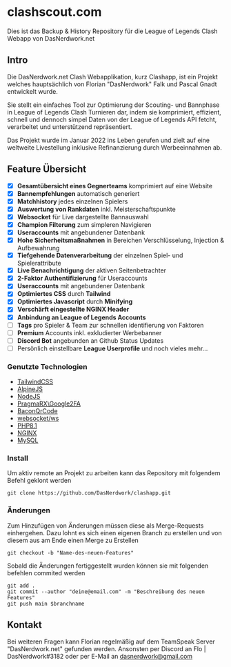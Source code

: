 # clashscout.com

Dies ist das Backup & History Repository für die League of Legends Clash Webapp von DasNerdwork.net

## Intro

Die DasNerdwork.net Clash Webapplikation, kurz Clashapp, ist ein Projekt welches hauptsächlich von 
Florian "DasNerdwork" Falk und Pascal Gnadt entwickelt wurde.

Sie stellt ein einfaches Tool zur Optimierung der Scouting- und Bannphase in League of Legends Clash
Turnieren dar, indem sie komprimiert, effizient, schnell und dennoch simpel Daten von der League of 
Legends API fetcht, verarbeitet und unterstützend repräsentiert.

Das Projekt wurde im Januar 2022 ins Leben gerufen und zielt auf eine weltweite Livestellung inklusive
Refinanzierung durch Werbeeinnahmen ab.

## Feature Übersicht

*   [x] **Gesamtübersicht eines Gegnerteams** komprimiert auf eine Website
*   [x] **Bannempfehlungen** automatisch generiert
*   [x] **Matchhistory** jedes einzelnen Spielers
*   [x] **Auswertung von Rankdaten** inkl. Meisterschaftspunkte
*   [x] **Websocket** für Live dargestellte Bannauswahl
*   [x] **Champion Filterung** zum simpleren Navigieren
*   [x] **Useraccounts** mit angebundener Datenbank
*   [x] **Hohe Sicherheitsmaßnahmen** in Bereichen Verschlüsselung, Injection & Aufbewahrung 
*   [x] **Tiefgehende Datenverarbeitung** der einzelnen Spiel- und Spielerattribute
*   [x] **Live Benachrichtigung** der aktiven Seitenbetrachter
*   [x] **2-Faktor Authentifizierung** für Useraccounts
*   [x] **Useraccounts** mit angebundener Datenbank
*   [x] **Optimiertes CSS** durch **Tailwind**
*   [x] **Optimiertes Javascript** durch **Minifying**
*   [x] **Verschärft eingestellte NGINX Header**
*   [x] **Anbindung an League of Legends Accounts**
*   [ ] **Tags** pro Spieler & Team zur schnellen identifierung von Faktoren
*   [ ] **Premium** Accounts inkl. exkludierter Werbebanner
*   [ ] **Discord Bot** angebunden an Github Status Updates
*   [ ] Persönlich einstellbare **League Userprofile**
und noch vieles mehr...

### Genutzte Technologien

* [TailwindCSS](https://tailwindcss.com/)
* [AlpineJS](https://alpinejs.dev/)
* [NodeJS](https://nodejs.org/)
* [PragmaRX\Google2FA](https://packagist.org/packages/pragmarx/google2fa)
* [BaconQrCode](https://github.com/Bacon/BaconQrCode)
* [websocket/ws](https://github.com/websockets/ws)
* [PHP8.1](https://www.php.net/releases/8.1/en.php)
* [NGINX](https://www.nginx.com/)
* [MySQL](https://www.php.net/manual/de/book.mysqli.php)

### Install

Um aktiv remote an Projekt zu arbeiten kann das Repository mit folgendem Befehl geklont werden

```
git clone https://github.com/DasNerdwork/clashapp.git
```

### Änderungen

Zum Hinzufügen von Änderungen müssen diese als Merge-Requests einhergehen. Dazu lohnt es sich einen eigenen Branch zu erstellen und von diesem aus am Ende einen Merge zu Erstellen

```
git checkout -b "Name-des-neuen-Features"
```

Sobald die Änderungen fertiggestellt wurden können sie mit folgenden befehlen commited werden

```
git add .
git commit --author "deine@email.com" -m "Beschreibung des neuen Features"
git push main $branchname
```

## Kontakt

Bei weiteren Fragen kann Florian regelmäßig auf dem TeamSpeak Server "DasNerdwork.net" gefunden werden.
Ansonsten per Discord an Flo | DasNerdwork#3182
oder per E-Mail an dasnerdwork@gmail.com
